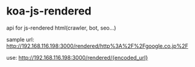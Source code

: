 koa-js-rendered
===============

api for js-rendered html(crawler, bot, seo...)

sample url: http://192.168.116.198:3000/rendered/http%3A%2F%2Fgoogle.co.jp%2F

use: http://192.168.116.198:3000/rendered/{encoded_url}